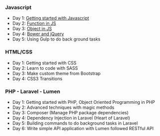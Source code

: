 ### Javascript
  - Day 1: [Getting started with Javascript](/js/day-1.html)
  - Day 2: [Function in JS](/js/day-2.html)
  - Day 3: [Object in JS](/js/day-3.html)
  - Day 4: [Bower and jQuery](/js/day-4.html)
  - Day 5: Using Gulp to do back ground tasks

### HTML/CSS
  - Day 1: Getting started with CSS
  - Day 2: Learn to code with SASS
  - Day 3: Make custom theme from Bootstrap
  - Day 4: CSS3 Transitions

### PHP - Laravel - Lumen
  - Day 1: Getting started with PHP, Object Oriented Programming in PHP
  - Day 2: Advanced techniques with magic methods
  - Day 3: Composer (Manage PHP package dependencies)
  - Day 4: Dependency Injection in Laravel (Heart of Laravel)
  - Day 5: Building commands to do background tasks in Laravel
  - Day 6: Write simple API application with Lumen followed RESTful API
